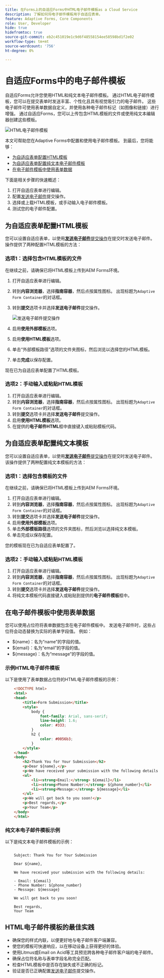 ```yaml
---
title: 在Forms上的自适应Forms中HTML电子邮件模板as a Cloud Service
description: 了解如何将电子邮件模板用于自适应表单。
feature: Adaptive Forms, Core Components
role: User, Developer
hide: true
hidefromtoc: true
source-git-commit: eb2c451019e1c9d6f48558154ee58598bd1f2e02
workflow-type: tm+mt
source-wordcount: '756'
ht-degree: 0%

---
```


# 自适应Forms中的电子邮件模板

自适应Forms允许您使用HTML和纯文本电子邮件模板。 通过HTML电子邮件模板，您可以在提交表单时发送丰富、个性化且具有视觉吸引力的电子邮件。 这些电子邮件可使用表单数据自定义，并使用各种电子邮件标记（如图像和链接）进行增强。 通过自适应Forms，您可以上传包含HTML模板的文件或使用纯文本编辑器创建这些模板。

![HTML电子邮件模板](/help/forms/assets/html-email.png)

本文可帮助您在Adaptive Forms中配置和使用电子邮件模板。 到最后，您将能够：

* [为自适应表单配置HTML模板](#configure-an-html-template-for-an-adaptive-form)
* [为自适应表单配置纯文本电子邮件模板](#configure-a-plain-text-template-for-an-adaptive-form)
* [在电子邮件模板中使用表单数据](#use-form-data-in-your-email-templates)


下面是相关步骤的快速概述：

1. 打开自适应表单进行编辑。
1. 配置[发送电子邮件](/help/forms/configure-submit-action-send-email.md)提交操作。
1. 选择或上载HTML模板，或手动输入电子邮件模板。
1. 测试您的电子邮件配置。

## 为自适应表单配置HTML模板

您可以设置自适应表单，以使用&#x200B;[**发送电子邮件**&#x200B;提交操作](/help/forms/configure-submit-action-send-email.md)在提交时发送电子邮件。 操作提供了两种配置HTML模板的方法：

### 选项1：选择包含HTML模板的文件

在继续之前，请确保已将HTML模板上传到AEM Forms环境。

1. 打开自适应表单进行编辑。
1. 转到&#x200B;**内容浏览器**，选择&#x200B;**指南容器**，然后点按属性图标。 出现标题为`Adaptive Form Container`的对话框。
1. 转到&#x200B;**提交**&#x200B;选项卡并选择&#x200B;**发送电子邮件**&#x200B;提交操作。

   ![发送电子邮件提交操作](/help/forms/assets/send-email-action.png)

1. 启用&#x200B;**使用外部模板**&#x200B;选项。
1. 启用&#x200B;**使用HTML模板**&#x200B;选项。
1. 单击“外部模板路径”选项的文件夹图标，然后浏览以选择您的HTML模板。
1. 单击&#x200B;**完成**&#x200B;以保存配置。

现在已为自适应表单配置了HTML模板。

### 选项2：手动输入或粘贴HTML模板

1. 打开自适应表单进行编辑。
1. 转到&#x200B;**内容浏览器**，选择&#x200B;**指南容器**，然后点按属性图标。 出现标题为`Adaptive Form Container`的对话框。
1. 转到&#x200B;**提交**&#x200B;选项卡并选择&#x200B;**发送电子邮件**&#x200B;提交操作。
1. 启用&#x200B;**使用HTML模板**&#x200B;选项。
1. 在提供的&#x200B;**电子邮件HTML**&#x200B;框中直接键入或粘贴模板代码。


## 为自适应表单配置纯文本模板

您可以设置自适应表单，以使用&#x200B;[**发送电子邮件**&#x200B;提交操作](/help/forms/configure-submit-action-send-email.md)在提交时发送电子邮件。 该操作提供了两种配置纯文本模板的方法：

### 选项1：选择包含模板的文件

在继续之前，请确保已将HTML模板上传到AEM Forms环境。

1. 打开自适应表单进行编辑。
1. 转到&#x200B;**内容浏览器**，选择&#x200B;**指南容器**，然后点按属性图标。 出现标题为`Adaptive Form Container`的对话框。
1. 转到&#x200B;**提交**&#x200B;选项卡并选择&#x200B;**发送电子邮件**&#x200B;提交操作。
1. 启用&#x200B;**使用外部模板**&#x200B;选项。
1. 单击&#x200B;**外部模板路径**&#x200B;选项的文件夹图标，然后浏览以选择纯文本模板。
1. 单击完成以保存配置。

您的模板现在已为自适应表单配置了。

### 选项2：手动输入或粘贴HTML模板

1. 打开自适应表单进行编辑。
1. 转到&#x200B;**内容浏览器**，选择&#x200B;**指南容器**，然后点按属性图标。 出现标题为`Adaptive Form Container`的对话框。
1. 转到&#x200B;**提交**&#x200B;选项卡并选择&#x200B;**发送电子邮件**&#x200B;提交操作。
1. 将纯文本模板代码直接键入或粘贴到提供的&#x200B;**电子邮件模板**&#x200B;框中。

## 在电子邮件模板中使用表单数据

您可以使用占位符将表单数据包含在电子邮件模板中。 发送电子邮件时，这些占位符会动态替换为实际的表单字段值。 例如：

* ${name}：名为“name”的字段的值。
* ${email}：名为“email”的字段的值。
* ${message}：名为“message”的字段的值。

### 示例HTML电子邮件模板

以下是使用了表单数据占位符的HTML电子邮件模板的示例：

```HTML
    <!DOCTYPE html>
    <html>
    <head>
        <title>Form Submission</title>
        <style>
            body {
                font-family: Arial, sans-serif;
                line-height: 1.6;
                color: #333;
            }
            h2 {
                color: #0056b3;
            }
        </style>
    </head>
    <body>
        <h2>Thank You for Your Submission</h2>
        <p>Dear ${name},</p>
        <p>We have received your submission with the following details:</p>
        <ul>
            <li><strong>Email:</strong> ${email}</li>
            <li><strong>Phone Number:</strong> ${phone_number}</li>
            <li><strong>Message:</strong> ${message}</li>
        </ul>
        <p>We will get back to you soon!</p>
        <p>Best regards,</p>
        <p>Your Team</p>
    </body>
    </html>
```

### 纯文本电子邮件模板示例

以下是纯文本电子邮件模板的示例：

```TXT
    
    Subject: Thank You for Your Submission
    
    Dear ${name},
    
    We have received your submission with the following details:
    
    - Email: ${email}
    - Phone Number: ${phone_number}
    - Message: ${message}
    
    We will get back to you soon!
    
    Best regards,
    Your Team
```

## HTML电子邮件模板的最佳实践

* 确保您的样式内联，以便更好地与电子邮件客户端兼容。
* 使您的模板可快速响应，以在移动设备上获得更好的体验。
* 使用Litmus或Email on Acid等工具预览跨各种电子邮件客户端的电子邮件。
* 确保占位符名称与表单字段名称完全匹配。
* 检查HTML模板中是否存在缺失或不正确的标记。
* 验证是否已正确配置[发送电子邮件](/help/forms/configure-submit-action-send-email.md)提交操作。
